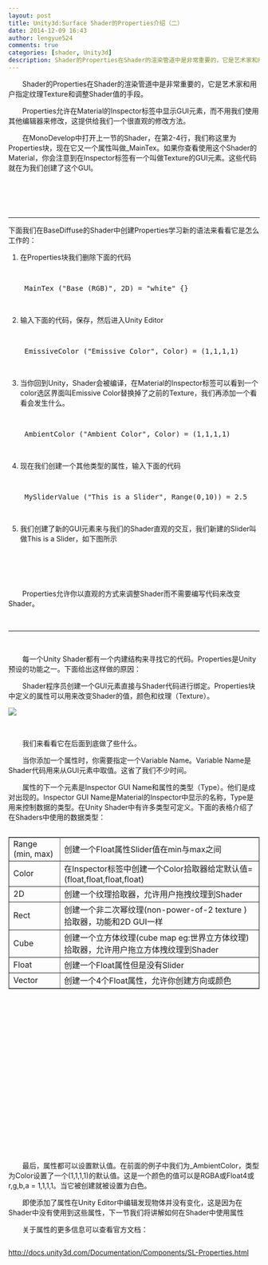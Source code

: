 ```yaml
---
layout: post
title: Unity3d:Surface Shader的Properties介绍（二）
date: 2014-12-09 16:43
author: lengyue524
comments: true
categories: [shader, Unity3d]
description: Shader的Properties在Shader的渲染管道中是非常重要的，它是艺术家和用户指定纹理Texture和调整Shader值的手段。
---
```

<p style="text-indent:2em;">
    Shader的Properties在Shader的渲染管道中是非常重要的，它是艺术家和用户指定纹理Texture和调整Shader值的手段。
</p>
<p style="text-indent:2em;">
    Properties允许在Material的Inspector标签中显示GUI元素，而不用我们使用其他编辑器来修改，这提供给我们一个很直观的修改方法。
</p>


<p style="text-indent:2em;">
    在MonoDevelop中打开上一节的Shader，在第2-4行，我们称这里为Properties块，现在它又一个属性叫做_MainTex。如果你查看使用这个Shader的Material，你会注意到在Inspector标签有一个叫做Texture的GUI元素。这些代码就在为我们创建了这个GUI。
</p>
<p>
    <img src="http://7xky0m.com1.z0.glb.clouddn.com/20141209151046_54477.png" alt="" /> 
</p>
<p style="text-indent:2em;">
    <br />
</p>
<p style="text-indent:2em;">
    <br />
</p>
<hr />
下面我们在BaseDiffuse的Shader中创建Properties学习新的语法来看看它是怎么工作的：
<ol>
    <li>
        <p>
            在Properties块我们删除下面的代码
        </p>
        <p>
            <br />
        </p>
<pre class="prettyprint">_MainTex ("Base (RGB)", 2D) = "white" {}</pre>
        <p>
            <br />
        </p>
    </li>
    <li>
        <p>
            输入下面的代码，保存，然后进入Unity Editor
        </p>
        <p>
            <br />
        </p>
<pre class="prettyprint">_EmissiveColor ("Emissive Color", Color) = (1,1,1,1)</pre>
        <p>
            <br />
        </p>
    </li>
    <li>
        <p>
            当你回到Unity，Shader会被编译，在Material的Inspector标签可以看到一个color选区界面叫Emissive Color替换掉了之前的Texture，我们再添加一个看看会发生什么。
        </p>
        <p>
            <br />
        </p>
<pre class="prettyprint">_AmbientColor ("Ambient Color", Color) = (1,1,1,1)</pre>
        <p>
            <br />
        </p>
    </li>
    <li>
        <p>
            现在我们创建一个其他类型的属性，输入下面的代码
        </p>
        <p>
            <br />
        </p>
<pre class="prettyprint">_MySliderValue ("This is a Slider", Range(0,10)) = 2.5</pre>
        <p>
            <br />
        </p>
    </li>
    <li>
        <p>
            我们创建了新的GUI元素来与我们的Shader直观的交互，我们新建的Slider叫做This is a Slider，如下图所示
        </p>
        <p>
            <img src="http://7xky0m.com1.z0.glb.clouddn.com/20141209150635_97412.png" alt="" /> 
        </p>
        <p>
            <br />
        </p>
    </li>
</ol>
<p>
    <br />
</p>
<p style="text-indent:2em;">
    Properties允许你以直观的方式来调整Shader而不需要编写代码来改变Shader。
</p>
<p style="text-indent:2em;">
    <br />
</p>
<hr />
<p>
    <br />
</p>
<p style="text-indent:2em;">
    每一个Unity Shader都有一个内建结构来寻找它的代码。Properties是Unity预设的功能之一。下面给出这样做的原因：
</p>
<p style="text-indent:2em;">
    Shader程序员创建一个GUI元素直接与Shader代码进行绑定。Properties块中定义的属性可以用来改变Shader的值，颜色和纹理（Texture）。
</p>
<img src="http://7xky0m.com1.z0.glb.clouddn.com/20141209153903_28486.png" /> 
<p style="text-indent:2em;">
    <br />
</p>
<p style="text-indent:2em;">
    我们来看看它在后面到底做了些什么。
</p>
<p style="text-indent:2em;">
    当你添加一个属性时，你需要指定一个Variable Name。Variable Name是Shader代码用来从GUI元素中取值。这省了我们不少时间。
</p>
<p style="text-indent:2em;">
    属性的下一个元素是Inspector GUI Name和属性的类型（Type）。他们是成对出现的。<span>Inspector GUI Name是Material的Inspector中显示的名称，Type是用来控制数据的类型。在Unity Shader中有许多类型可定义。下面的表格介绍了在Shaders中使用的数据类型：</span> 
</p>
<p style="text-indent:2em;">
    <span> 
    <table style="width:100%;" cellpadding="2" cellspacing="0" align="left" border="1" bordercolor="#808080">
        <tbody>
            <tr>
                <td>
                    Range (min, max)
                </td>
                <td>
                    创建一个Float属性Slider值在min与max之间
                </td>
            </tr>
            <tr>
                <td>
                    Color
                </td>
                <td>
                    在Inspector标签中创建一个Color拾取器给定默认值=(float,float,float,float)
                </td>
            </tr>
            <tr>
                <td>
                    2D
                </td>
                <td>
                    创建一个纹理拾取器，允许用户拖拽纹理到Shader
                </td>
            </tr>
            <tr>
                <td>
                    Rect
                </td>
                <td>
                    创建一个非二次幂纹理(<span style="line-height:1.5;">non-power-of-2 texture&nbsp;</span><span style="line-height:1.5;">)拾取器，功能和2D GUI一样</span> 
                </td>
            </tr>
            <tr>
                <td>
                    Cube
                </td>
                <td>
                    创建一个立方体纹理(cube map eg:世界立方体纹理)拾取器，<span>允许用户拖立方体拽纹理到Shader</span><span></span><span></span><span></span><span></span> 
                </td>
            </tr>
            <tr>
                <td>
                    Float
                </td>
                <td>
                    创建一个Float属性但是没有Slider
                </td>
            </tr>
            <tr>
                <td>
                    Vector
                </td>
                <td>
                    创建一个4个Float属性，允许你创建方向或颜色
                </td>
            </tr>
        </tbody>
    </table>
<br />
<br />
</span> 
</p>
<p style="text-indent:2em;">
    <span><br />
</span> 
</p>
<p style="text-indent:2em;">
    <span><br />
</span> 
</p>
<p style="text-indent:2em;">
    <span><br />
</span> 
</p>
<p style="text-indent:2em;">
    <span><br />
</span> 
</p>
<p style="text-indent:2em;">
    <span><br />
</span> 
</p>
<p style="text-indent:2em;">
    <span><br />
</span> 
</p>
<p style="text-indent:2em;">
    <span><br />
</span> 
</p>
<p style="text-indent:2em;">
    <span><br />
</span> 
</p>
<p style="text-indent:2em;">
    <span><br />
</span> 
</p>
<p style="text-indent:2em;">
    最后，属性都可以设置默认值。在前面的例子中我们为_AmbientColor，类型为Color设置了一个(1,1,1,1)的默认值。这是一个颜色的值可以是RGBA或Float4或r,g,b,a = 1,1,1,1。当它被创建就被设置为白色。
</p>
<p style="text-indent:2em;">
    即使添加了属性在Unity Editor中编辑发现物体并没有变化，这是因为在Shader中没有使用到这些属性，下一节我们将讲解如何在Shader中使用属性
</p>
<p style="text-indent:2em;">
    关于属性的更多信息可以查看官方文档：
</p>
<div class="page">
    <div class="layoutArea">
        <div class="column">
            <p>
                <a href="http://docs.unity3d.com/Documentation/Components/SL-Properties.html" target="_blank">http://docs.unity3d.com/Documentation/Components/SL-Properties.html</a> 
            </p>
        </div>
    </div>
</div>
<p>
    <br />
</p>